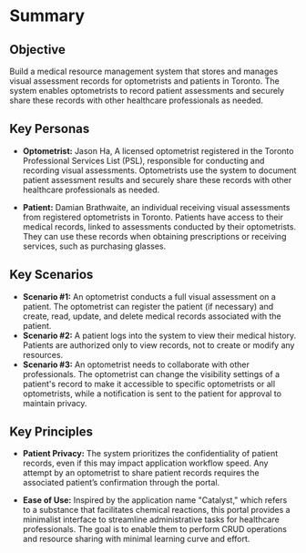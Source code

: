 # Summary

## Objective

Build a medical resource management system that stores and manages visual assessment records for optometrists and patients in Toronto.
The system enables optometrists to record patient assessments and securely share these records with other healthcare professionals as needed.

## Key Personas

- **Optometrist:** Jason Ha, A licensed optometrist registered in the Toronto Professional Services List (PSL), responsible for conducting and recording visual assessments.
Optometrists use the system to document patient assessment results and securely share these records with other healthcare professionals as needed.

- **Patient:** Damian Brathwaite, an individual receiving visual assessments from registered optometrists in Toronto.
Patients have access to their medical records, linked to assessments conducted by their optometrists.
They can use these records when obtaining prescriptions or receiving services, such as purchasing glasses.

## Key Scenarios

- **Scenario #1:** An optometrist conducts a full visual assessment on a patient. The optometrist can register the patient (if necessary) and create, read, update, and delete medical records associated with the patient.
- **Scenario #2:** A patient logs into the system to view their medical history. Patients are authorized only to view records, not to create or modify any resources.
- **Scenario #3:** An optometrist needs to collaborate with other professionals. The optometrist can change the visibility settings of a patient's record to make it accessible to specific optometrists or all optometrists, while a notification is sent to the patient for approval to maintain privacy.

## Key Principles

- **Patient Privacy:** The system prioritizes the confidentiality of patient records, even if this may impact application workflow speed.
Any attempt by an optometrist to share patient records requires the associated patient’s confirmation through the portal.

- **Ease of Use:** Inspired by the application name "Catalyst," which refers to a substance that facilitates chemical reactions, this portal provides a minimalist interface to streamline administrative tasks for healthcare professionals.
The goal is to enable them to perform CRUD operations and resource sharing with minimal learning curve and effort.